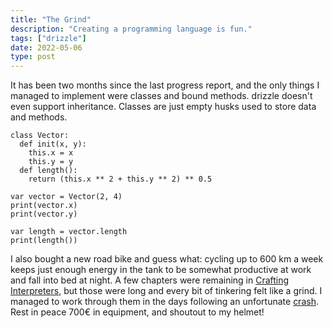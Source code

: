 ```yaml
---
title: "The Grind"
description: "Creating a programming language is fun."
tags: ["drizzle"]
date: 2022-05-06
type: post
---
```

It has been two months since the last progress report, and the only things I managed to implement were classes and bound methods. drizzle doesn't even support inheritance. Classes are just empty husks used to store data and methods.

```drizzle
class Vector:
  def init(x, y):
    this.x = x
    this.y = y
  def length():
    return (this.x ** 2 + this.y ** 2) ** 0.5

var vector = Vector(2, 4)
print(vector.x)
print(vector.y)

var length = vector.length
print(length())
```

I also bought a new road bike and guess what: cycling up to 600 km a week keeps just enough energy in the tank to be somewhat productive at work and fall into bed at night. A few chapters were remaining in [Crafting Interpreters](https://www.craftinginterpreters.com/), but those were long and every bit of tinkering felt like a grind. I managed to work through them in the days following an unfortunate [crash](https://www.strava.com/activities/7065053419). Rest in peace 700€ in equipment, and shoutout to my helmet!
